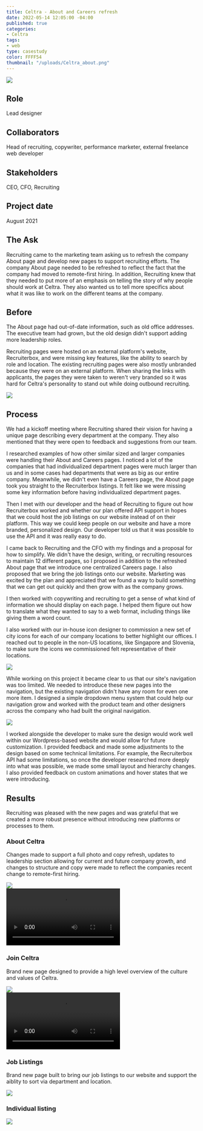 ```yaml
---
title: Celtra - About and Careers refresh
date: 2022-05-14 12:05:00 -04:00
published: true
categories:
- Celtra
tags:
- web
type: casestudy
color: FFFF54
thumbnail: "/uploads/Celtra_about.png"
---
```


<img src="/uploads/about-hr-header.jpg" class="width-100">

## Role
Lead designer

## Collaborators
Head of recruiting, copywriter, performance marketer, external freelance web developer

## Stakeholders
CEO, CFO, Recruiting

## Project date
August 2021


## The Ask

Recruiting came to the marketing team asking us to refresh the company About page and develop new pages to support recruiting efforts. The company About page needed to be refreshed to reflect the fact that the company had moved to remote-first hiring. In addition, Recruiting knew that they needed to put more of an emphasis on telling the story of why people should work at Celtra. They also wanted us to tell more specifics about what it was like to work on the different teams at the company.


## Before

The About page had out-of-date information, such as old office addresses. The executive team had grown, but the old design didn't support adding more leadership roles.

Recruiting pages were hosted on an external platform's website, Recruiterbox, and were missing key features, like the ability to search by role and location. The existing recruiting pages were also mostly unbranded because they were on an external platform. When sharing the links with applicants, the pages they were taken to weren't very branded so it was hard for Celtra's personality to stand out while doing outbound recruiting.

<img src="/uploads/old-hr.jpg" class="width-100 b-t b-b b-l b-r">


## Process


We had a kickoff meeting where Recruiting shared their vision for having a unique page describing every department at the company. They also mentioned that they were open to feedback and suggestions from our team.

I researched examples of how other similar sized and larger companies were handling their About and Careers pages. I noticed a lot of the companies that had individualized department pages were much larger than us and in some cases had departments that were as big as our entire company. Meanwhile, we didn't even have a Careers page, the About page took you straight to the Recruiterbox listings. It felt like we were missing some key information before having individualized department pages.

Then I met with our developer and the head of Recruiting to figure out how Recruiterbox worked and whether our plan offered API support in hopes that we could host the job listings on our website instead of on their platform. This way we could keep people on our website and have a more branded, personalized design. Our developer told us that it was possible to use the API and it was really easy to do.

I came back to Recruiting and the CFO with my findings and a proposal for how to simplify. We didn't have the design, writing, or recruiting resources to maintain 12 different pages, so I proposed in addition to the refreshed About page that we introduce one centralized Careers page. I also proposed that we bring the job listings onto our website. Marketing was excited by the plan and appreciated that we found a way to build something that we can get out quickly and then grow with as the company grows.

I then worked with copywriting and recruiting to get a sense of what kind of information we should display on each page. I helped them figure out how to translate what they wanted to say to a web format, including things like giving them a word count.

I also worked with our in-house icon designer to commission a new set of city icons for each of our company locations to better highlight our offices. I reached out to people in the non-US locations, like Singapore and Slovenia, to make sure the icons we commissioned felt representative of their locations.

<img src="/uploads/city-icons.jpg" class="width-100 b-t b-b b-l b-r">

While working on this project it became clear to us that our site's navigation was too limited. We needed to introduce these new pages into the navigation, but the existing navigation didn't have any room for even one more item. I designed a simple dropdown menu system that could help our navigation grow and worked with the product team and other designers across the company who had built the original navigation.

<img src="/uploads/Site-nav-2021.jpg" class="width-100 b-t b-b b-l b-r">

I worked alongside the developer to make sure the design would work well within our Wordpress-based website and would allow for future customization. I provided feedback and made some adjustments to the design based on some technical limitations. For example, the Recruiterbox API had some limitations, so once the developer researched more deeply into what was possible, we made some small layout and hierarchy changes. I also provided feedback on custom animations and hover states that we were introducing.


## Results

Recruiting was pleased with the new pages and was grateful that we created a more robust presence without introducing new platforms or processes to them.


### About Celtra

Changes made to support a full photo and copy refresh, updates to leadership section allowing for current and future company growth, and changes to structure and copy were made to reflect the companies recent change to remote-first hiring.

<div class="cms-img-scrollable">
	<img src="/uploads/About%20-%20Team%20Celtra.jpg">
</div>

<video controls="" autoplay="" loop="">
  <source src="/uploads/header_scroll%20(1080p).mp4" type="video/mp4">
</video>

### Join Celtra

Brand new page designed to provide a high level overview of the culture and values of Celtra. 

<div class="cms-img-scrollable">
	<img src="/uploads/Join%20Celtra.jpg">
</div>

<video controls="" autoplay="" loop="">
  <source src="/uploads/careers.mov%20(1080p).mp4" type="video/mp4">
</video>

### Job Listings

Brand new page built to bring our job listings to our website and support the aiblity to sort via department and location. 

<img src="/uploads/Careers%20listings.jpg" class="width-100 b-t b-b b-l b-r">

### Individual listing

<img src="/uploads/Job%20Listing.jpg" class="width-100 b-t b-b b-l b-r">
